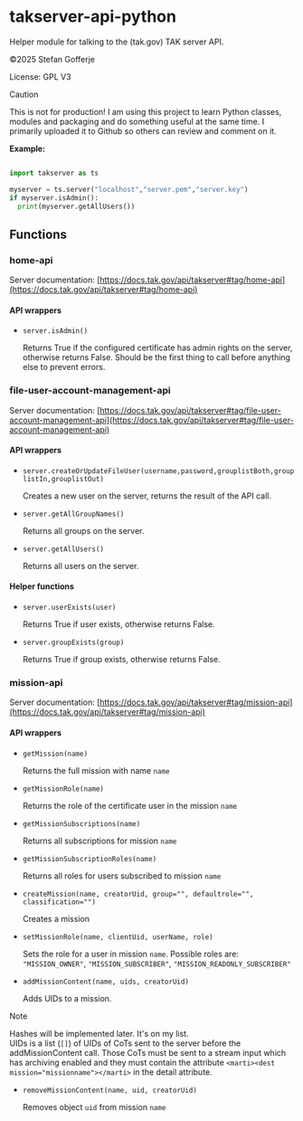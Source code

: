 # takserver-api-python

Helper module for talking to the (tak.gov) TAK server API.

&copy;2025 Stefan Gofferje

License: GPL V3

> [!CAUTION]
> This is not for production! I am using this project to learn Python classes, modules and packaging
> and do something useful at the same time. I primarily uploaded it to Github so others can review
> and comment on it.

**Example:**

```python

import takserver as ts

myserver = ts.server("localhost","server.pem","server.key")
if myserver.isAdmin():
  print(myserver.getAllUsers())

```

## Functions

### home-api

Server documentation: [https://docs.tak.gov/api/takserver#tag/home-api](https://docs.tak.gov/api/takserver#tag/home-api)

#### API wrappers

- `server.isAdmin()`

  Returns True if the configured certificate has admin rights on the server, otherwise returns False.
  Should be the first thing to call before anything else to prevent errors.

### file-user-account-management-api

Server documentation: [https://docs.tak.gov/api/takserver#tag/file-user-account-management-api](https://docs.tak.gov/api/takserver#tag/file-user-account-management-api)

#### API wrappers

- `server.createOrUpdateFileUser(username,password,grouplistBoth,grouplistIn,grouplistOut)`

  Creates a new user on the server, returns the result of the API call.

- `server.getAllGroupNames()`

  Returns all groups on the server.

- `server.getAllUsers()`

  Returns all users on the server.

#### Helper functions

- `server.userExists(user)`

  Returns True if user exists, otherwise returns False.

- `server.groupExists(group)`

  Returns True if group exists, otherwise returns False.

### mission-api

Server documentation: [https://docs.tak.gov/api/takserver#tag/mission-api](https://docs.tak.gov/api/takserver#tag/mission-api)

#### API wrappers

- `getMission(name)`

  Returns the full mission with name `name`

- `getMissionRole(name)`

  Returns the role of the certificate user in the mission `name`

- `getMissionSubscriptions(name)`

  Returns all subscriptions for mission `name`

- `getMissionSubscriptionRoles(name)`

  Returns all roles for users subscribed to mission `name`

- `createMission(name, creatorUid, group="", defaultrole="", classification="")`

  Creates a mission

- `setMissionRole(name, clientUid, userName, role)`

  Sets the role for a user in mission `name`. Possible roles are: `"MISSION_OWNER"`, `"MISSION_SUBSCRIBER"`, `"MISSION_READONLY_SUBSCRIBER"`

- `addMissionContent(name, uids, creatorUid)`

  Adds UIDs to a mission.

> [!NOTE]
> Hashes will be implemented later. It's on my list.<br>
> UIDs is a list (`[]`) of UIDs of CoTs sent to the server before the addMissionContent call. Those CoTs must be sent to a stream input which has archiving
> enabled and they must contain the attribute `<marti><dest mission="missionname"></marti>` in the detail attribute.

- `removeMissionContent(name, uid, creatorUid)`

  Removes object `uid` from mission `name`
